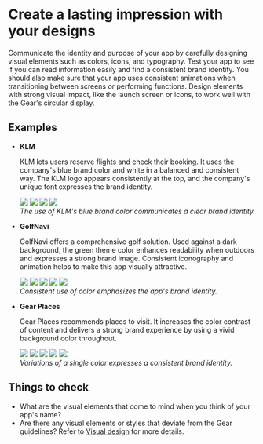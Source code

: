 # Create a lasting impression with your designs



Communicate the identity and purpose of your app by carefully designing visual elements such as colors, icons, and typography. Test your app to see if you can read information easily and find a consistent brand identity. You should also make sure that your app uses consistent animations when transitioning between screens or performing functions. Design elements with strong visual impact, like the launch screen or icons, to work well with the Gear's circular display.

## Examples

-   **KLM**

    KLM lets users reserve flights and check their booking. It uses the company's blue brand color and white in a balanced and consistent way. The KLM logo appears consistently at the top, and the company's unique font expresses the brand identity.

    ![](media/bestpractice_klm_1-150x150.png) ![](media/bestpractice_klm_2-150x150.png) ![](media/bestpractice_klm_3-150x150.png) ![](media/bestpractice_klm_4-150x150.png)  
    *The use of KLM's blue brand color communicates a clear brand identity.*

-   **GolfNavi**

    GolfNavi offers a comprehensive golf solution. Used against a dark background, the green theme color enhances readability when outdoors and expresses a strong brand image. Consistent iconography and animation helps to make this app visually attractive.

    ![](media/bestpractice_golfnavi_1-150x150.png) ![](media/bestpractice_golfnavi_2-150x150.png) ![](media/bestpractice_golfnavi_3-150x150.png) ![](media/bestpractice_golfnavi_4-150x150.png) ![](media/bestpractice_golfnavi_5-150x150.png)  
    *Consistent use of color emphasizes the app's brand identity.*

-   **Gear Places**

    Gear Places recommends places to visit. It increases the color contrast of content and delivers a strong brand experience by using a vivid background color throughout.

    ![](media/bestpractice_gearplaces_1-150x150.png) ![](media/bestpractice_gearplaces_2-150x150.png) ![](media/bestpractice_gearplaces_3-150x150.png) ![](media/bestpractice_gearplaces_4-150x150.png) ![](media/bestpractice_gearplaces_5-150x150.png)  
    *Variations of a single color expresses a consistent brand identity.*

## Things to check

-   What are the visual elements that come to mind when you think of your app's name?
-   Are there any visual elements or styles that deviate from the Gear guidelines? Refer to [Visual design](../visual-design.md) for more details.
